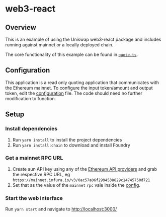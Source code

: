 # web3-react

## Overview

This is an example of using the Uniswap web3-react package and includes running against mainnet or a locally deployed chain.

The core functionality of this example can be found in [`quote.ts`](./src/libs/quote.ts).

## Configuration

This application is a read only quoting application that communicates with the Ethereum mainnet. To configure the input token/amount and output token, edit the [configuration](./src/config.ts) file. The code should need no further modification to function.

## Setup

### Install dependencies

1. Run `yarn install` to install the project dependencies
2. Run `yarn install:chain` to download and install Foundry

### Get a mainnet RPC URL

1. Create aun API key using any of the [Ethereum API providers](https://docs.ethers.io/v5/api/providers/) and grab the respective RPC URL, eg `https://mainnet.infura.io/v3/0ac57a06f2994538829c14745750d721`
2. Set that as the value of the `mainnet` `rpc` vale inside the [config](./src/config.ts).

### Start the web interface

Run `yarn start` and navigate to [http://localhost:3000/](http://localhost:3000/)
